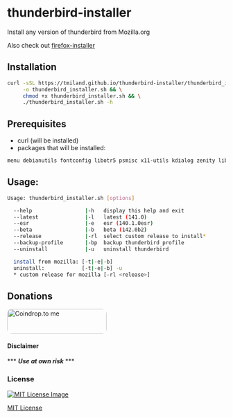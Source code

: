 # thunderbird-installer
 Install any version of thunderbird from Mozilla.org

Also check out [firefox-installer](https://github.com/tmiland/firefox-installer)

 ## Installation

 ```bash
 curl -sSL https://tmiland.github.io/thunderbird-installer/thunderbird_installer.sh \
      -o thunderbird_installer.sh && \
      chmod +x thunderbird_installer.sh && \
      ./thunderbird_installer.sh -h
 ```

 ## Prerequisites

  - curl (will be installed)
  - packages that will be installed:
 ```bash
menu debianutils fontconfig libotr5 psmisc x11-utils kdialog zenity libasound2 libatk1.0-0 libc6 libcairo-gobject2 libcairo2 libdbus-1-3 libevent-2.1-7 libffi8 libfontconfig1 libfreetype6 libgcc-s1 libgdk-pixbuf2.0-0 libgdk-pixbuf-2.0-0 libglib2.0-0 libgtk-3-0 libpango-1.0-0 libstdc++6 libvpx7 libx11-6 libx11-xcb1 libxcb-shm0 libxcb1 libxext6 libxrandr2 zlib1g
 ```

  ## Usage:
  
 ```bash
 Usage: thunderbird_installer.sh [options]

   --help                 |-h   display this help and exit
   --latest               |-l   latest (141.0)
   --esr                  |-e   esr (140.1.0esr)
   --beta                 |-b   beta (142.0b2)
   --release              |-rl  select custom release to install*
   --backup-profile       |-bp  backup thunderbird profile
   --uninstall            |-u   uninstall thunderbird

   install from mozilla: [-t|-e|-b]
   uninstall:            [-t|-e|-b] -u
   * custom release for mozilla [-rl <release>]
 ```

 ## Donations
 <a href="https://coindrop.to/tmiland" target="_blank"><img src="https://coindrop.to/embed-button.png" style="border-radius: 10px; height: 57px !important;width: 229px !important;" alt="Coindrop.to me"></img></a>

 #### Disclaimer 

 *** ***Use at own risk*** ***

 ### License

 [![MIT License Image](https://upload.wikimedia.org/wikipedia/commons/thumb/0/0c/MIT_logo.svg/220px-MIT_logo.svg.png)](https://tmiland.github.io/thunderbird-installer/blob/main/LICENSE)

 [MIT License](https://tmiland.github.io/thunderbird-installer/blob/main/LICENSE)
